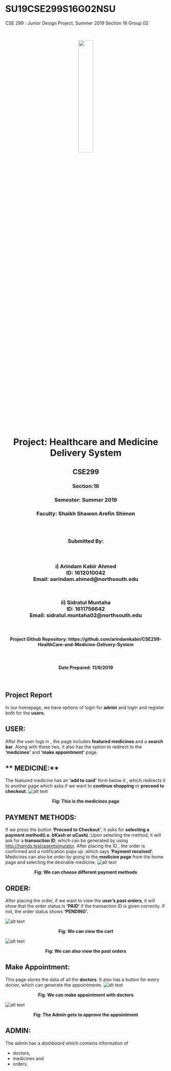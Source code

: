 # SU19CSE299S16G02NSU
CSE 299 : Junior Design Project, Summer 2019 Section 16 Group 02

<br>

<p align="center">
  <img width="30%" src="https://user-images.githubusercontent.com/51095007/60244697-c06b5f00-98dc-11e9-8f7b-5988019271b1.png">
</p>

<br>




<h1 align="center">Project: Healthcare and Medicine Delivery System</h1>

<h2 align="center">CSE299</h2>
<h3 align="center">Section:16</h3>
<h3 align="center">Semester: Summer 2019<h3>


<h3 align="center">Faculty: Shaikh Shawon Arefin Shimon <h3>
  <br>

<h3 align="center">Submitted By:<h3>
 <br>

<p align="center"><strong>i) Arindam Kabir Ahmed</strong><br>
<strong>ID:</strong> 1612010042<br>
<strong>Email:</strong> aarindam.ahmed@northsouth.edu</p>
<br>

<p align="center"><strong>ii) Sidratul Muntaha</strong><br>
<strong>ID:</strong> 1611756642<br>
<strong>Email:</strong> sidratul.muntaha02@northsouth.edu</p>
<br>

<h4 align="center">Project Github Repository: https://github.com/arindamkabir/CSE299-HealthCare-and-Medicine-Delivery-System
</h4>
<br>

<h4 align="center">Date Prepared: 11/6/2019</h4>

<br>


## **Project Report**
In our homepage, we have options of login for **admin** and login and register both for the **users.**

## **USER:**
After the user logs in , the page includes **featured medicines** and a **search bar**. Along with these two, it also has the option to redirect to the **‘medicines’** and **‘make appointment’** page.

## ** MEDICINE:**
The featured medicine has an **‘add to card’** form below it , which redirects it to another page which asks if we want to **continue shopping** or **proceed to checkout.**
![alt text](https://github.com/arindamkabir/SU19CSE299S16G02NSU/blob/master/HAMDS%202.png)
<p align="center"><strong>Fig: This is the medicines page</strong><br>



## PAYMENT METHODS:
If we press the button **‘Proceed to Checkout’**, it asks for **selecting a payment method(i.e. bKash or uCash)**. Upon selecting the method, it will ask for a **transaction ID**, which can be generated by using http://hamds.test/agentsimulator.  After placing the ID , the order is confirmed and a notification pops up ,which says **‘Payment received’.**
Medicines can also be order by going to the **medicine page** from the home page and selecting the desirable medicine.
![alt text](https://github.com/arindamkabir/SU19CSE299S16G02NSU/blob/master/HAMDS%20(2).png)
<p align="center"><strong>Fig: We can choose different payment methods</strong><br>


## ORDER:
After placing the order,  if we want to view the **user’s past orders**, it will show that the order status is **‘PAID’** if the transaction ID is given correctly. If not, the order status shows **‘PENDING’.**

![alt text](https://github.com/arindamkabir/SU19CSE299S16G02NSU/blob/master/HAMDS%20(6).png)
<p align="center"><strong>Fig: We can view the cart</strong><br>


![alt text](https://github.com/arindamkabir/SU19CSE299S16G02NSU/blob/master/HAMDS%20(4).png)
<p align="center"><strong>Fig: We can also view the past orders</strong><br>




## Make Appointment:
This page stores the data of all the **doctors**. It also has a button for every doctor, which can generate the appointments.
![alt text](https://github.com/arindamkabir/SU19CSE299S16G02NSU/blob/master/HAMDS%20(9).png)
<p align="center"><strong>Fig: We can make appointment with doctors</strong><br>
  
![alt text](https://github.com/arindamkabir/SU19CSE299S16G02NSU/blob/master/HAMDS%20(6).png)
<p align="center"><strong>Fig: The Admin gets to approve the appointment</strong><br>

## ADMIN:
The admin  has a *dashboard* which contains information of 
  * doctors, 
  * medicines and 
  * orders.
  


